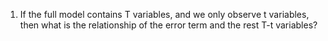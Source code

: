 1. If the full model contains T variables, and we only observe t variables, then what is the relationship of the error term and the rest T-t variables?
